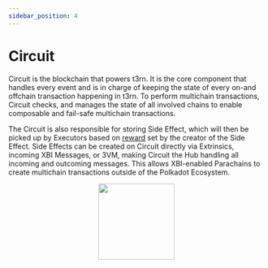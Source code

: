 ```yaml
---
sidebar_position: 4
---
```


# Circuit

Circuit is the blockchain that powers t3rn. It is the core component that handles every event and is in charge of keeping the state of every on-and offchain transaction happening in t3rn.
To perform multichain transactions, Circuit checks, and manages the state of all involved chains to enable composable and fail-safe multichain transactions.

The Circuit is also responsible for storing Side Effect, which will then be picked up by Executors based on [reward](/components/sfx-overview#max_reward) set by the creator of the Side Effect.
Side Effects can be created on Circuit directly via Extrinsics, incoming XBI Messages, or 3VM, making Circuit the Hub handling all incoming and outcoming messages.
This allows XBI-enabled Parachains to create multichain transactions outside of the Polkadot Ecosystem.

<p align="center">
    <img height="150" src="/img/t3rn_circuit.png?raw=true"/>
</p>
